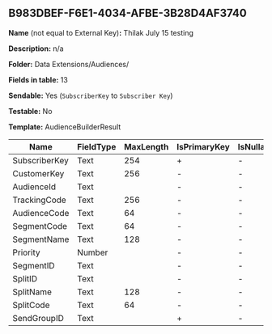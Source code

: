 ## B983DBEF-F6E1-4034-AFBE-3B28D4AF3740

**Name** (not equal to External Key)**:** Thilak July 15 testing

**Description:** n/a

**Folder:** Data Extensions/Audiences/

**Fields in table:** 13

**Sendable:** Yes (`SubscriberKey` to `Subscriber Key`)

**Testable:** No

**Template:** AudienceBuilderResult

| Name | FieldType | MaxLength | IsPrimaryKey | IsNullable | DefaultValue |
| --- | --- | --- | --- | --- | --- |
| SubscriberKey | Text | 254 | + | - |  |
| CustomerKey | Text | 256 | - | - |  |
| AudienceId | Text |  | - | - |  |
| TrackingCode | Text | 256 | - | - |  |
| AudienceCode | Text | 64 | - | - |  |
| SegmentCode | Text | 64 | - | - | EmptyString() |
| SegmentName | Text | 128 | - | - | EmptyString() |
| Priority | Number |  | - | - |  |
| SegmentID | Text |  | - | - |  |
| SplitID | Text |  | - | - |  |
| SplitName | Text | 128 | - | - | EmptyString() |
| SplitCode | Text | 64 | - | - | EmptyString() |
| SendGroupID | Text |  | + | - |  |
